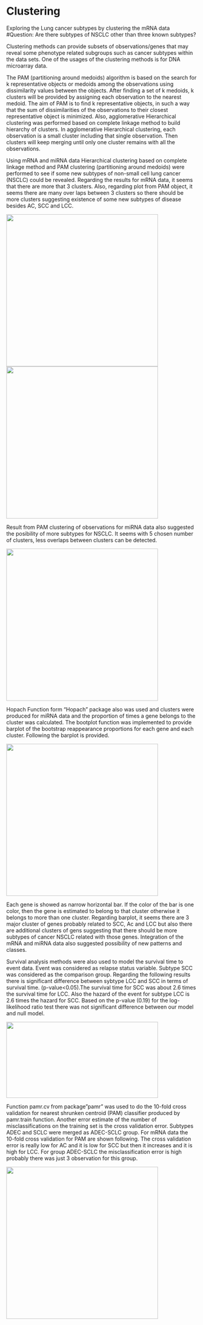 # Clustering
Exploring the Lung cancer subtypes by clustering the mRNA data
#Question: Are there subtypes of NSCLC other than three known subtypes?

Clustering methods can provide subsets of observations/genes that may reveal some phenotype related subgroups such as cancer subtypes within the data sets. One of the usages of the clustering methods is for DNA microarray data. 

The PAM (partitioning around medoids) algorithm is based on the search for k representative objects or medoids among the observations using dissimilarity values between the objects. After finding a set of k medoids, k clusters will be provided by assigning each observation to the nearest medoid. The aim of PAM is to find k representative objects, in such a way that the sum of dissimilarities of the observations to their closest representative object is minimized. Also, agglomerative Hierarchical clustering was performed based on complete linkage method to build hierarchy of clusters. In agglomerative Hierarchical clustering, each observation is a small cluster including that single observation. Then clusters will keep merging until only one cluster remains with all the observations.


Using mRNA and miRNA data Hierarchical clustering based on complete linkage method and PAM clustering (partitioning around medoids) were performed to see if some new subtypes of non-small cell lung cancer (NSCLC) could be revealed. Regarding the results for mRNA data, it seems that there are more that 3 clusters. Also, regarding plot from PAM object, it seems there are many over laps between 3 clusters so there should be more clusters suggesting existence of some new subtypes of disease besides AC, SCC and LCC. 


<img src="https://user-images.githubusercontent.com/57342758/73779066-fdd07e80-4740-11ea-86d7-cf2d888c7a93.png" width="400" height="400">


<img src="https://user-images.githubusercontent.com/57342758/73779589-cb735100-4741-11ea-937f-9bfc2903c0a3.png" width="400" height="400">

Result from PAM clustering of observations for miRNA data also suggested the posibility of more subtypes for NSCLC. It seems with 5 chosen number of clusters, less overlaps between clusters can be detected.

<img src="https://user-images.githubusercontent.com/57342758/73779537-b8f91780-4741-11ea-8641-5b29a25f438a.png" width="400" height="400">


Hopach Function form “Hopach” package also was used and clusters were produced for miRNA data and the proportion of times a gene belongs to the cluster was calculated. The bootplot function was implemented to provide barplot of the bootstrap reappearance proportions for each gene and each cluster. Following the barplot is provided. 

<img src="https://user-images.githubusercontent.com/57342758/73779672-ed6cd380-4741-11ea-953b-e46cec60f13c.png" width="400" height="400">

Each gene is showed as narrow horizontal bar. If the color of the bar is one color, then the gene is estimated to belong to that cluster otherwise it belongs to more than one cluster. Regarding barplot, it seems there are 3 major cluster of genes probably related to SCC, Ac and LCC but also there are additional clusters of gens suggesting that there should be more subtypes of cancer NSCLC related with those genes. Integration of the mRNA and miRNA data also suggested possibility of new patterns and classes. 

Survival analysis methods were also used to model the survival time to event data. Event was considered as relapse status variable. Subtype SCC was considered as the comparison group. Regarding the following results there is significant difference between sybtype LCC and SCC in terms of survival time. (p-value<0.05).The survival time for SCC was about 2.6 times the survival time for LCC. Also the hazard of the event for subtype LCC is 2.6 times the hazard for SCC. Based on the p-value (0.19) for the log-likelihood ratio test there was not significant difference between our model and null model. 

<img src="https://user-images.githubusercontent.com/57342758/73781115-94526f00-4744-11ea-88f8-8541a0e7d1c8.png" width="400" height="200">


Function pamr.cv from package”pamr” was used to do the 10-fold cross validation for nearest shrunken centroid (PAM) classifier produced by pamr.train function. Another error estimate of the number of misclassifications on the training set is the cross validation error. Subtypes ADEC and SCLC were merged as ADEC-SCLC group. For mRNA data the 10-fold cross validation for PAM are shown following. The cross validation error is really low for AC and it is low for SCC but then it increases and it is high for LCC. For group ADEC-SCLC the misclassification error is high probably there was just 3 observation for this group.

<img src= "https://user-images.githubusercontent.com/57342758/73781353-eeebcb00-4744-11ea-9db9-c2b765c05591.png" width="400" height="400">
